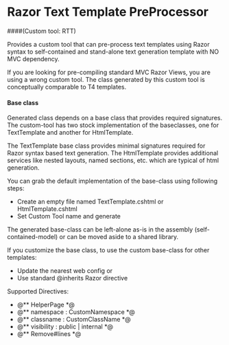# Razor Text Template PreProcessor 
####(Custom tool: RTT)

Provides a custom tool that can pre-process text templates using Razor syntax to self-contained and stand-alone text generation template with NO MVC dependency. 

If you are looking for pre-compiling standard MVC Razor Views, you are using a wrong custom tool. The class generated by this custom tool is conceptually comparable to T4 templates.

#### Base class

Generated class depends on a base class that provides required signatures. The custom-tool has two stock implementation of the baseclasses, one for TextTemplate and another for HtmlTemplate.

The TextTemplate base class provides minimal signatures required for Razor syntax based text generation. 
The HtmlTemplate provides additional services like nested layouts, named sections, etc. which are typical of html generation.

You can grab the default implementation of the base-class using following steps:
+ Create an empty file named TextTemplate.cshtml or HtmlTemplate.cshtml
+ Set Custom Tool name and generate

The generated base-class can be left-alone as-is in the assembly (self-contained-model) or can be moved aside to a shared library.  

If you customize the base class, to use the custom base-class for other templates:
+ Update the nearest web config or
+ Use standard @inherits Razor directive

Supported Directives:

+ @** HelperPage *@
+ @** namespace : CustomNamespace  *@
+ @** classname : CustomClassName *@
+ @** visibility : public | internal *@
+ @** Remove#lines *@

